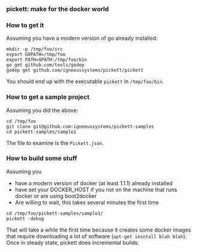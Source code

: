### pickett: make for the docker world 

### How to get it

Assuming you have a modern version of go already installed:

```
mkdir -p /tmp/foo/src
export GOPATH=/tmp/foo
export PATH=$PATH:/tmp/foo/bin
go get github.com/tools/godep
godep get github.com/igneoussystems/pickett/pickett
```
You should end up with the executable `pickett` in `/tmp/foo/bin`.

### How to get a sample project

Assuming you did the above:

```
cd /tmp/foo
git clone git@github.com:igneoussystems/pickett-samples
cd pickett-samples/sample1
```

The file to examine is the `Pickett.json`.

### How to build some stuff

Assuming you 

* have a modern version of docker (at least 1.1.1) already installed 
* have set your DOCKER_HOST if you not on the machine that runs docker or are using boot2docker
* Are willing to wait, this takes several minutes the first time
```
cd /tmp/foo/pickett-samples/sample1/
pickett -debug
```

That will take a while the first time because it creates some docker images that require downloading a lot of software (`apt-get insntall blah blah`).  Once in steady state, pickett does incremental builds.  



